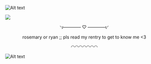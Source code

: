 ![Alt text](https://64.media.tumblr.com/f34b5f8f78f7185af2ac0417c710b409/0237d70da99bce4f-99/s1280x1920/122c102ac4f6169e4a50be6e5b3877e18b8968b9.pnj) 

<img src="(https://imgur.com/a/mvGXqlG)">
<p align="center"> 
◝𐑨———— ♡ ————𐑧◜
</p>
<p align="center"> 
rosemary or ryan ;; pls read my rentry to get to know me <3
</p>
<p align="center"> 
◠◠◠◠◠◠◠
</p>

![Alt text](https://64.media.tumblr.com/f34b5f8f78f7185af2ac0417c710b409/0237d70da99bce4f-99/s1280x1920/122c102ac4f6169e4a50be6e5b3877e18b8968b9.pnj)
